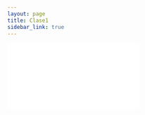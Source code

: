 ```yaml
---
layout: page
title: Clase1
sidebar_link: true
---
```


<div class="embed-responsive embed-responsive-16by9">
<iframe src="clase1Frame.html"  style="border:none;" title="Clase no 1"></iframe>
</div>
